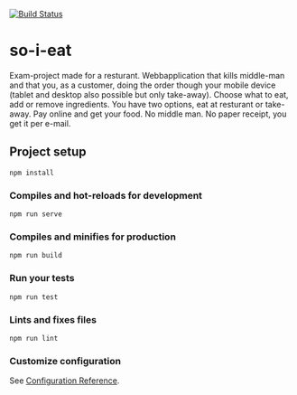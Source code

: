 [![Build Status](https://dev.azure.com/queenslab/So%20I%20Eat/_apis/build/status/so-i-eat%20CI?branchName=master)](https://dev.azure.com/queenslab/So%20I%20Eat/_build/latest?definitionId=48&branchName=master)


# so-i-eat
Exam-project made for a resturant. Webbapplication that kills middle-man and that you, as a customer, doing the order though your mobile device (tablet and desktop also possible but only take-away). Choose what to eat, add or remove ingredients. You have two options, eat at resturant or take-away. Pay online and get your food. No middle man. No paper receipt, you get it per e-mail.

## Project setup
```
npm install
```

### Compiles and hot-reloads for development
```
npm run serve
```

### Compiles and minifies for production
```
npm run build
```

### Run your tests
```
npm run test
```

### Lints and fixes files
```
npm run lint
```

### Customize configuration
See [Configuration Reference](https://cli.vuejs.org/config/).
